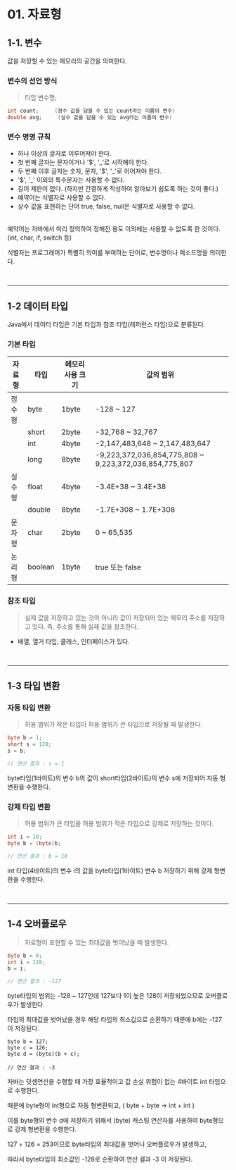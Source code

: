 # 01. 자료형

## 1-1. 변수

값을 저장할 수 있는 메모리의 공간을 의미한다.

### 변수의 선언 방식
> 타입 변수명;

```java
int count;     (정수 값을 담을 수 있는 count라는 이름의 변수)
double avg;     (실수 값을 담을 수 있는 avg라는 이름의 변수)
```

### 변수 명명 규칙
- 하나 이상의 글자로 이루어져야 한다.
- 첫 번째 글자는 문자이거나 '$', '_'로 시작해야 한다.
- 두 번째 이후 글자는 숫자, 문자, '$', '_'로 이어져야 한다.
- '$', '_' 이외의 특수문자는 사용할 수 없다.
- 길이 제한이 없다. (하지만 간결하게 작성하여 알아보기 쉽도록 하는 것이 좋다.)
- 예약어는 식별자로 사용할 수 없다.
- 상수 값을 표현하는 단어 true, false, null은 식별자로 사용할 수 없다.
</br>
예약어는 자바에서 미리 정의하여 정해진 용도 이외에는 사용할 수 없도록 한 것이다. (int, char, if, switch 등)

식별자는 프로그래머가 특별히 의미를 부여하는 단어로, 변수명이나 메소드명을 의미한다.

</br>

---

## 1-2 데이터 타입

Java에서 데이터 타입은 기본 타입과 참조 타입(레퍼런스 타입)으로 분류된다.

### 기본 타입

|자료형|타입|메모리 사용 크기|값의 범위|
|------|---|---|---|
|정수형|byte|1byte|-128 ~ 127|
|     |short|2byte|-32,768 ~ 32,767|
|     |int|4byte|-2,147,483,648 ~ 2,147,483,647|
|     |long|8byte|-9,223,372,036,854,775,808 ~ 9,223,372,036,854,775,807|
|실수형|float|4byte|-3.4E+38 ~ 3.4E+38|
|     |double|8byte|-1.7E+308 ~ 1.7E+308|
|문자형|char|2byte|0 ~ 65,535|
|논리형|boolean|1byte|true 또는 false|

### 참조 타입
> 실제 값을 저장하고 있는 것이 아니라 값이 저장되어 있는 메모리 주소를 저장하고 있다. 즉, 주소를 통해 실제 값을 참조한다.
- 배열, 열거 타입, 클래스, 인터페이스가 있다.

</br>

---

## 1-3 타입 변환

### 자동 타입 변환
> 허용 범위가 작은 타입이 허용 범위가 큰 타입으로 저장될 때 발생한다.
```java
byte b = 1;
short s = 128;
s = b;

// 연산 결과 : s = 1
```
byte타입(1바이트)의 변수 b의 값이 short타입(2바이트)의 변수 s에 저장되어 자동 형변환을 수행한다.


### 강제 타입 변환
> 허용 범위가 큰 타입을 허용 범위가 작은 타입으로 강제로 저장하는 것이다.
```java
int i = 10;
byte b = (byte)b;

// 연산 결과 : b = 10
```
int 타입(4바이트)의 변수 i의 값을 byte타입(1바이트) 변수 b 저장하기 위해 강제 형변환을 수행한다.

</br>

---

## 1-4 오버플로우
> 자료형이 표현할 수 있는 최대값을 벗어났을 때 발생한다.
```java
byte b = 0;
int i = 128;
b = i;

// 연산 결과 : -127
```
byte타입의 범위는 -128 ~ 127인데 127보다 1이 높은 128이 저장되었으므로 오버플로우가 발생한다.

타입의 최대값을 벗어났을 경우 해당 타입의 최소값으로 순환하기 때문에 b에는 -127 이 저장된다.

```
byte b = 127;
byte c = 126;
byte d = (byte)(b + c);

// 연산 결과 : -3
```
자바는 덧셈연산을 수행할 때 가장 효율적이고 값 손실 위험이 없는 4바이트 int 타입으로 수행한다.

때문에 byte형이 int형으로 자동 형번환되고, ( byte + byte -> int + int )

이를 byte형의 변수 d에 저장하기 위해서 (byte) 캐스팅 연산자를 사용하여 byte형으로 강제 형변환을 수행한다.

127 + 126 = 253이므로 byte타입의 최대값을 벗어나 오버플로우가 발생하고,

따라서 byte타입의 최소값인 -128로 순환하여 연산 결과 -3 이 저장된다.


  

